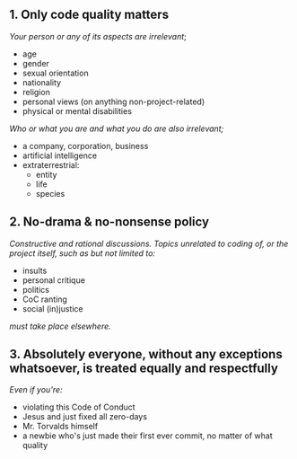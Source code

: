 ## 1. Only code quality matters
*Your person or any of its aspects are irrelevant*;
 - age
 - gender
 - sexual orientation
 - nationality
 - religion
 - personal views (on anything non-project-related)
 - physical or mental disabilities

*Who or what you are and what you do are also irrelevant;*
 - a company, corporation, business
 - artificial intelligence
 - extraterrestrial:
   - entity
   - life
   - species

## 2. No-drama & no-nonsense policy
*Constructive and rational discussions. Topics unrelated to coding of, or the project itself, such as but not limited to:*
 - insults
 - personal critique
 - politics
 - CoC ranting
 - social (in)justice

*must take place elsewhere.*

## 3. Absolutely everyone, without any exceptions whatsoever, is treated equally and respectfully
*Even if you're:*
 - violating this Code of Conduct
 - Jesus and just fixed all zero-days
 - Mr. Torvalds himself
 - a newbie who's just made their first ever commit, no matter of what quality
